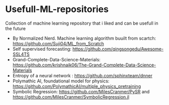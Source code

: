 # Usefull-ML-repositories
Collection of machine learning repository that i liked and can be usefull in the future

* By Normalized Nerd. Machine learning algorithm buuilt from scartch: https://github.com/Suji04/ML_from_Scratch
* Self supervised forecasting: https://github.com/qingsongedu/Awesome-SSL4TS
* Grand-Complete-Data-Science-Materials: https://github.com/krishnaik06/The-Grand-Complete-Data-Science-Materials
* Entropy of a neural network : https://github.com/sphinxteam/dnner
* Polymathic AI, foundational model for physics: https://github.com/PolymathicAI/multiple_physics_pretraining
* Symbolic Regression: https://github.com/MilesCranmer/PySR and https://github.com/MilesCranmer/SymbolicRegression.jl

